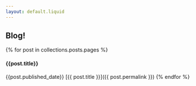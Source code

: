 ```yaml
---
layout: default.liquid
---
```

## Blog!

{% for post in collections.posts.pages %}
#### {{post.title}}

{{post.published_date}} [{{ post.title }}]({{ post.permalink }})
{% endfor %}
